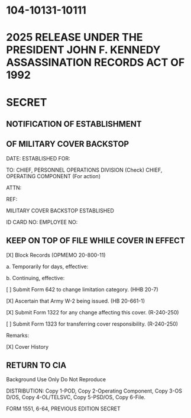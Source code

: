 # 104-10131-10111
# 2025 RELEASE UNDER THE PRESIDENT JOHN F. KENNEDY ASSASSINATION RECORDS ACT OF 1992

# SECRET
## NOTIFICATION OF ESTABLISHMENT
## OF MILITARY COVER BACKSTOP

DATE:
ESTABLISHED FOR:

TO: CHIEF, PERSONNEL OPERATIONS DIVISION 
(Check)
CHIEF, OPERATING COMPONENT (For action)

ATTN:

REF:

MILITARY COVER BACKSTOP ESTABLISHED

ID CARD NO:
EMPLOYEE NO:
## KEEP ON TOP OF FILE WHILE COVER IN EFFECT

[X] Block Records (OPMEMO 20-800-11)

a. Temporarily for days, effective:

b. Continuing, effective:

[ ] Submit Form 642 to change limitation category. (HHB 20-7)

[X] Ascertain that Army W-2 being issued. (HB 20-661-1)

[X] Submit Form 1322 for any change affecting this cover. (R-240-250)

[ ] Submit Form 1323 for transferring cover responsibility. (R-240-250)

Remarks:

[X] Cover History

## RETURN TO CIA
Background Use Only
Do Not Reproduce

DISTRIBUTION: Copy 1-POD, Copy 2-Operating Component, Copy 3-OS D/OS, Copy 4-OL/TELSVC, Copy 5-PSD/OS, Copy 6-File.

FORM 1551, 6-64, PREVIOUS EDITION
SECRET
